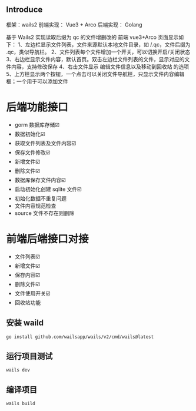 ## Introduce
框架：wails2
前端实现： Vue3 + Arco
后端实现： Golang

基于 Wails2 实现读取后缀为 qc 的文件增删改的
前端 vue3+Arco 页面显示如下：
1、左边栏显示文件列表，文件来源默认本地文件目录，如 /.qc，文件后缀为 .qc，类似导航栏。
2、文件列表每个文件增加一个开关，可以切换开启/关闭状态
3、右边栏显示文件内容，默认首页。双击左边栏文件列表的文件，显示对应的文件内容，支持修改保存
4、右击文件显示 编辑文件信息以及移动到回收站 的选项
5、上方栏显示两个按钮，一个点击可以关闭文件导航栏，只显示文件内容编辑框；一个用于可以添加文件

# 后端功能接口
- gorm 数据库存储☑️
- 数据初始化☑️
- 获取文件列表及文件内容☑️
- 保存文件修改☑️
- 新增文件☑️
- 删除文件☑️
- 数据库保存文件内容☑️
- 启动初始化创建 sqlite 文件☑️
- 初始化数据不重复问题
- 文件内容规范检查
- source 文件不存在则删除

# 前端后端接口对接
- 文件列表☑️
- 新增文件☑️
- 保存内容☑️
- 删除文件☑️
- 文件使用开关☑️
- 回收站功能

## 安装 waild
```
go install github.com/wailsapp/wails/v2/cmd/wails@latest
```

## 运行项目测试
```
wails dev
```

## 编译项目
```
wails build
```